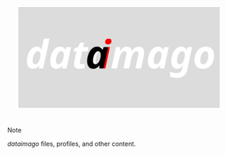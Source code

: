 <div align="center">
	<a href="https://dataimago.github.io"><img src="profile/dataimago_supreme_4.svg" alt="ai" style="width: 90%"></a>
</div>

#

> [!NOTE]
> _dataimago_ files, profiles, and other content.
